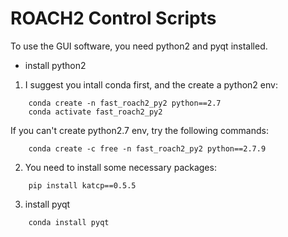 # ROACH2 Control Scripts
To use the GUI software, you need python2 and pyqt installed.
* install python2
1. I suggest you intall conda first, and the create a python2 env:
```
	conda create -n fast_roach2_py2 python==2.7
	conda activate fast_roach2_py2
```
If you can't create python2.7 env, try the following commands:
```
	conda create -c free -n fast_roach2_py2 python==2.7.9
```
2. You need to install some necessary packages:
```
	pip install katcp==0.5.5
```
3. install pyqt
```
	conda install pyqt
```

